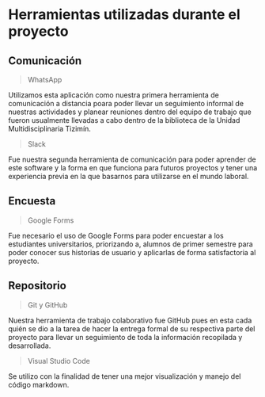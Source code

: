 # Herramientas utilizadas durante el proyecto
## Comunicación
> WhatsApp

Utilizamos esta aplicación como nuestra primera herramienta de comunicación a distancia poara poder llevar un seguimiento informal de nuestras actividades y planear reuniones dentro del equipo de trabajo que fueron usualmente llevadas a cabo dentro de la biblioteca de la Unidad Multidisciplinaria Tizimín.

> Slack

Fue nuestra segunda herramienta de comunicación para poder aprender de este software y la forma en que funciona para futuros proyectos y tener una experiencia
previa en la que basarnos para utilizarse en el mundo laboral.

## Encuesta
> Google Forms 

Fue necesario el uso de Google Forms para poder encuestar a los estudiantes universitarios, priorizando a, alumnos de primer semestre para poder conocer sus historias de usuario y aplicarlas de forma satisfactoria al proyecto.

## Repositorio

> Git y GitHub

Nuestra herramienta de trabajo colaborativo fue GitHub pues en esta cada quién se dio a la tarea de hacer la entrega formal de su respectiva parte del proyecto para llevar un seguimiento de toda la información recopilada y desarrollada.

>Visual Studio Code

Se utilizo con la finalidad de tener una mejor visualización y manejo del código markdown.
